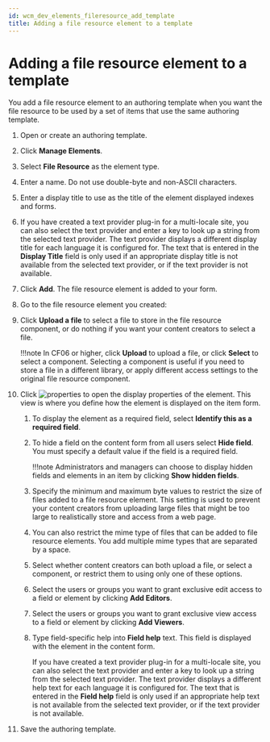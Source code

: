 ```yaml
---
id: wcm_dev_elements_fileresource_add_template
title: Adding a file resource element to a template
---
```


# Adding a file resource element to a template


You add a file resource element to an authoring template when you want the file resource to be used by a set of items that use the same authoring template.

1.  Open or create an authoring template.

2.  Click **Manage Elements**.

3.  Select **File Resource** as the element type.

4.  Enter a name. Do not use double-byte and non-ASCII characters.

5.  Enter a display title to use as the title of the element displayed indexes and forms.

6.  If you have created a text provider plug-in for a multi-locale site, you can also select the text provider and enter a key to look up a string from the selected text provider. The text provider displays a different display title for each language it is configured for. The text that is entered in the **Display Title** field is only used if an appropriate display title is not available from the selected text provider, or if the text provider is not available.

7.  Click **Add**. The file resource element is added to your form.

8.  Go to the file resource element you created:

9.  Click **Upload a file** to select a file to store in the file resource component, or do nothing if you want your content creators to select a file.

    !!!note
        In CF06 or higher, click **Upload** to upload a file, or click **Select** to select a component. Selecting a component is useful if you need to store a file in a different library, or apply different access settings to the original file resource component.

10. Click ![properties](../images/propIcon.jpg) to open the display properties of the element. This view is where you define how the element is displayed on the item form.

    1.  To display the element as a required field, select **Identify this as a required field**.

    2.  To hide a field on the content form from all users select **Hide field**. You must specify a default value if the field is a required field.

        !!!note
            Administrators and managers can choose to display hidden fields and elements in an item by clicking **Show hidden fields**.

    3.  Specify the minimum and maximum byte values to restrict the size of files added to a file resource element. This setting is used to prevent your content creators from uploading large files that might be too large to realistically store and access from a web page.

    4.  You can also restrict the mime type of files that can be added to file resource elements. You add multiple mime types that are separated by a space.

    5.  Select whether content creators can both upload a file, or select a component, or restrict them to using only one of these options.

    6.  Select the users or groups you want to grant exclusive edit access to a field or element by clicking **Add Editors**.

    7.  Select the users or groups you want to grant exclusive view access to a field or element by clicking **Add Viewers**.

    8.  Type field-specific help into **Field help** text. This field is displayed with the element in the content form.

        If you have created a text provider plug-in for a multi-locale site, you can also select the text provider and enter a key to look up a string from the selected text provider. The text provider displays a different help text for each language it is configured for. The text that is entered in the **Field help** field is only used if an appropriate help text is not available from the selected text provider, or if the text provider is not available.

11. Save the authoring template.


